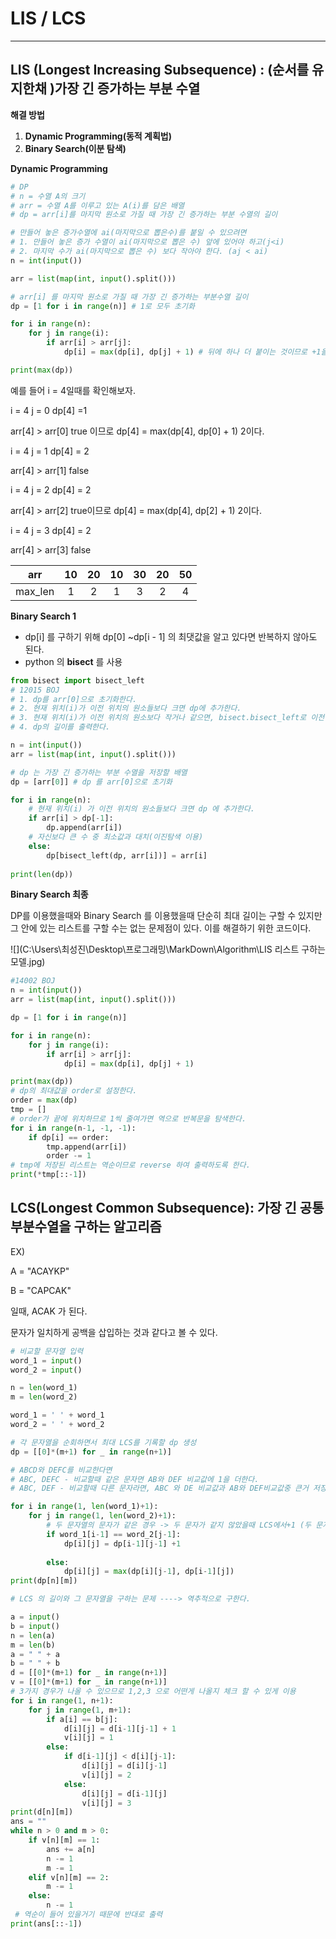 # LIS / LCS 

------

## LIS (Longest Increasing Subsequence) : (순서를 유지한채 )가장 긴 증가하는 부분 수열

**해결 방법**

1. **Dynamic Programming(동적 계획법)**
2. **Binary Search(이분 탐색)**

**Dynamic Programming**

```python
# DP 
# n = 수열 A의 크기 
# arr = 수열 A를 이루고 있는 A(i)를 담은 배열
# dp = arr[i]를 마지막 원소로 가질 때 가장 긴 증가하는 부분 수열의 길이

# 만들어 놓은 증가수열에 ai(마지막으로 뽑은수)를 붙일 수 있으려면
# 1. 만들어 놓은 증가 수열이 ai(마지막으로 뽑은 수) 앞에 있어야 하고(j<i)
# 2. 마지막 수가 ai(마지막으로 뽑은 수) 보다 작아야 한다. (aj < ai)
n = int(input())

arr = list(map(int, input().split()))

# arr[i] 를 마지막 원소로 가질 때 가장 긴 증가하는 부분수열 길이
dp = [1 for i in range(n)] # 1로 모두 초기화

for i in range(n):
    for j in range(i):
        if arr[i] > arr[j]:
            dp[i] = max(dp[i], dp[j] + 1) # 뒤에 하나 더 붙이는 것이므로 +1을 해준다.

print(max(dp))
```

예를 들어 i = 4일때를 확인해보자.

i = 4 j = 0 dp[4] =1

arr[4] > arr[0] true 이므로 dp[4] = max(dp[4], dp[0] + 1) 2이다.

i = 4 j = 1 dp[4] = 2

arr[4] > arr[1] false

i = 4 j = 2 dp[4] = 2

arr[4] > arr[2] true이므로 dp[4] = max(dp[4], dp[2] + 1) 2이다.

i = 4 j = 3 dp[4] = 2

arr[4] > arr[3] false

|   arr   |  10  |  20  |  10  |  30  |  20  |  50  |
| :-----: | :--: | :--: | :--: | :--: | :--: | :--: |
| max_len |  1   |  2   |  1   |  3   |  2   |  4   |

**Binary Search 1**

- dp[i] 를 구하기 위해 dp[0] ~dp[i - 1] 의 최댓값을 알고 있다면 반복하지 않아도 된다. 
- python 의 **bisect** 를 사용

```python
from bisect import bisect_left
# 12015 BOJ
# 1. dp를 arr[0]으로 초기화한다.
# 2. 현재 위치(i)가 이전 위치의 원소들보다 크면 dp에 추가한다.
# 3. 현재 위치(i)가 이전 위치의 원소보다 작거나 같으면, bisect.bisect_left로 이전 위치의 원소 중 가장 큰 원소의 index값을 구한다. 그리고 dp의 index 원소를 arr[i]로 바꿔준다.
# 4. dp의 길이를 출력한다.

n = int(input())
arr = list(map(int, input().split()))

# dp 는 가장 긴 증가하는 부분 수열을 저장할 배열
dp = [arr[0]] # dp 를 arr[0]으로 초기화

for i in range(n):
  	# 현재 위치(i) 가 이전 위치의 원소들보다 크면 dp 에 추가한다.
    if arr[i] > dp[-1]:
        dp.append(arr[i])
    # 자신보다 큰 수 중 최소값과 대치(이진탐색 이용)
 	else:
        dp[bisect_left(dp, arr[i])] = arr[i]
        
print(len(dp))
```

**Binary Search 최종**

DP를 이용했을때와 Binary Search 를 이용했을때 단순히 최대 길이는 구할 수 있지만 그 안에 있는 리스트를 구할 수는 없는 문제점이 있다. 이를 해결하기 위한 코드이다.

![](C:\Users\최성진\Desktop\프로그래밍\MarkDown\Algorithm\LIS 리스트 구하는 모델.jpg)

```python
#14002 BOJ
n = int(input())
arr = list(map(int, input().split()))

dp = [1 for i in range(n)]

for i in range(n):
    for j in range(i):
        if arr[i] > arr[j]:
            dp[i] = max(dp[i], dp[j] + 1)

print(max(dp))
# dp의 최대값을 order로 설정한다.
order = max(dp)
tmp = []
# order가 끝에 위치하므로 1씩 줄여가면 역으로 반복문을 탐색한다.
for i in range(n-1, -1, -1):
    if dp[i] == order:
        tmp.append(arr[i])
        order -= 1
# tmp에 저장된 리스트는 역순이므로 reverse 하여 출력하도록 한다.
print(*tmp[::-1])
```

## LCS(Longest Common Subsequence):  가장 긴 공통 부분수열을 구하는 알고리즘

EX)

A = "ACAYKP"

B = "CAPCAK"

일때, ACAK 가 된다. 

문자가 일치하게 공백을 삽입하는 것과 같다고 볼 수 있다.

```python
# 비교할 문자열 입력
word_1 = input()
word_2 = input()

n = len(word_1)
m = len(word_2)

word_1 = ' ' + word_1
word_2 = ' ' + word_2

# 각 문자열을 순회하면서 최대 LCS를 기록할 dp 생성
dp = [[0]*(m+1) for _ in range(n+1)]

# ABCD와 DEFC를 비교한다면
# ABC, DEFC - 비교할때 같은 문자면 AB와 DEF 비교값에 1을 더한다.
# ABC, DEF - 비교할때 다른 문자라면, ABC 와 DE 비교값과 AB와 DEF비교값중 큰거 저장

for i in range(1, len(word_1)+1):
    for j in range(1, len(word_2)+1):
        # 두 문자열의 문자가 같은 경우 -> 두 문자가 같지 않았을때 LCS에서+1 (두 문자열의 공통으로 같은 문자를 만나기 때문)
        if word_1[i-1] == word_2[j-1]:
            dp[i][j] = dp[i-1][j-1] +1
            
        else:
            dp[i][j] = max(dp[i][j-1], dp[i-1][j])
print(dp[n][m])
```

```python
# LCS 의 길이와 그 문자열을 구하는 문제 ----> 역추적으로 구한다.

a = input()
b = input()
n = len(a)
m = len(b)
a = " " + a
b = " " + b
d = [[0]*(m+1) for _ in range(n+1)]
v = [[0]*(m+1) for _ in range(n+1)]
# 3가지 경우가 나올 수 있으므로 1,2,3 으로 어떤게 나올지 체크 할 수 있게 이용
for i in range(1, n+1):
    for j in range(1, m+1):
        if a[i] == b[j]:
            d[i][j] = d[i-1][j-1] + 1
            v[i][j] = 1
        else:
            if d[i-1][j] < d[i][j-1]:
                d[i][j] = d[i][j-1]
                v[i][j] = 2
            else:
                d[i][j] = d[i-1][j]
                v[i][j] = 3
print(d[n][m])
ans = ""
while n > 0 and m > 0:
    if v[n][m] == 1:
        ans += a[n]
        n -= 1
        m -= 1
    elif v[n][m] == 2:
        m -= 1
    else:
        n -= 1
 # 역순이 들어 있을거기 때문에 반대로 출력
print(ans[::-1])
```

